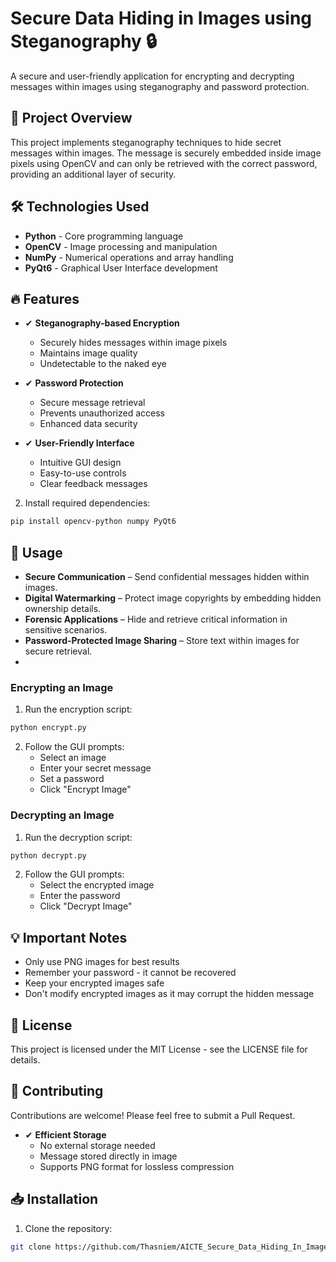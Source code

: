 # Secure Data Hiding in Images using Steganography 🔒

A secure and user-friendly application for encrypting and decrypting messages within images using steganography and password protection.

## 📌 Project Overview

This project implements steganography techniques to hide secret messages within images. The message is securely embedded inside image pixels using OpenCV and can only be retrieved with the correct password, providing an additional layer of security.

## 🛠️ Technologies Used

- **Python** - Core programming language
- **OpenCV** - Image processing and manipulation
- **NumPy** - Numerical operations and array handling
- **PyQt6** - Graphical User Interface development

## 🔥 Features

- ✔ **Steganography-based Encryption**
  - Securely hides messages within image pixels
  - Maintains image quality
  - Undetectable to the naked eye

- ✔ **Password Protection**
  - Secure message retrieval
  - Prevents unauthorized access
  - Enhanced data security

- ✔ **User-Friendly Interface**
  - Intuitive GUI design
  - Easy-to-use controls
  - Clear feedback messages
 
2. Install required dependencies:
```bash
pip install opencv-python numpy PyQt6
 ```

## 🚀 Usage
- **Secure Communication** – Send confidential messages hidden within images.  
- **Digital Watermarking** – Protect image copyrights by embedding hidden ownership details.  
- **Forensic Applications** – Hide and retrieve critical information in sensitive scenarios.  
- **Password-Protected Image Sharing** – Store text within images for secure retrieval.
- 
### Encrypting an Image
1. Run the encryption script:
```bash
python encrypt.py
 ```

2. Follow the GUI prompts:
   - Select an image
   - Enter your secret message
   - Set a password
   - Click "Encrypt Image"
### Decrypting an Image
1. Run the decryption script:
```bash
python decrypt.py
 ```

2. Follow the GUI prompts:
   - Select the encrypted image
   - Enter the password
   - Click "Decrypt Image"
## 💡 Important Notes
- Only use PNG images for best results
- Remember your password - it cannot be recovered
- Keep your encrypted images safe
- Don't modify encrypted images as it may corrupt the hidden message
## 📝 License
This project is licensed under the MIT License - see the LICENSE file for details.

## 🤝 Contributing
Contributions are welcome! Please feel free to submit a Pull Request.   

- ✔ **Efficient Storage**
  - No external storage needed
  - Message stored directly in image
  - Supports PNG format for lossless compression

## 📥 Installation

1. Clone the repository:
```bash
git clone https://github.com/Thasniem/AICTE_Secure_Data_Hiding_In_Images_Using_Steganography.git
